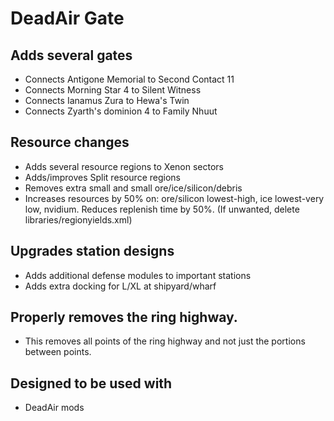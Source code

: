 # DeadAir Gate

## Adds several gates
- Connects Antigone Memorial to Second Contact 11
- Connects Morning Star 4 to Silent Witness
- Connects Ianamus Zura to Hewa's Twin
- Connects Zyarth's dominion 4 to Family Nhuut
## Resource changes
- Adds several resource regions to Xenon sectors
- Adds/improves Split resource regions
- Removes extra small and small ore/ice/silicon/debris
- Increases resources by 50% on: ore/silicon lowest-high, ice lowest-very low, nvidium. Reduces replenish time by 50%. (If unwanted, delete libraries/regionyields.xml)
## Upgrades station designs
- Adds additional defense modules to important stations
- Adds extra docking for L/XL at shipyard/wharf

## Properly removes the ring highway.
- This removes all points of the ring highway and not just the portions between points.

## Designed to be used with
- DeadAir mods
